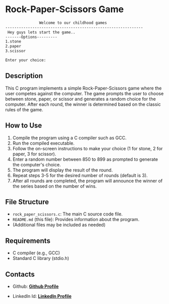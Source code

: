 # Rock-Paper-Scissors Game

```bash
               Welcome to our childhood games
-------------------------------------------------------------
 Hey guys lets start the game..
-------Options---------
1.stone
2.paper
3.scissor

Enter your choice: 
``` 
## Description
This C program implements a simple Rock-Paper-Scissors game where the user competes against the computer. The game prompts the user to choose between stone, paper, or scissor and generates a random choice for the computer. After each round, the winner is determined based on the classic rules of the game.

## How to Use
1. Compile the program using a C compiler such as GCC.
2. Run the compiled executable.
3. Follow the on-screen instructions to make your choice (1 for stone, 2 for paper, 3 for scissor).
4. Enter a random number between 850 to 899 as prompted to generate the computer's choice.
5. The program will display the result of the round.
6. Repeat steps 3-5 for the desired number of rounds (default is 3).
7. After all rounds are completed, the program will announce the winner of the series based on the number of wins.

## File Structure
- `rock_paper_scissors.c`: The main C source code file.
- `README.md` (this file): Provides information about the program.
- (Additional files may be included as needed)

## Requirements
- C compiler (e.g., GCC)
- Standard C library (stdio.h)

## Contacts  
- Github: [**Github Profile**](https://github.com/Shibbi-0987/Shibbi-0987)

- LinkedIn Id: [**LinkedIn Profile**](https://www.linkedin.com/in/shubham-negi-403619304/)



